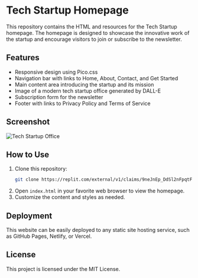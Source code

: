 # Tech Startup Homepage

This repository contains the HTML and resources for the Tech Startup homepage. The homepage is designed to showcase the innovative work of the startup and encourage visitors to join or subscribe to the newsletter.

## Features

- Responsive design using Pico.css
- Navigation bar with links to Home, About, Contact, and Get Started
- Main content area introducing the startup and its mission
- Image of a modern tech startup office generated by DALL-E
- Subscription form for the newsletter
- Footer with links to Privacy Policy and Terms of Service

## Screenshot

![Tech Startup Office](https://files.oaiusercontent.com/file-1Bbzqr1ILj8zQ9g30xhQF4km?se=2024-06-13T13%3A54%3A13Z&sp=r&sv=2023-11-03&sr=b&rscc=max-age%3D31536000%2C%20immutable&rscd=attachment%3B%20filename%3Ddbfed7ce-a138-4514-a0c7-c21d51c7c38e.webp&sig=jdq5eVu9aRcVl5K3tEIiHubDdAfQkiuExka3IbQcVJU%3D)

## How to Use

1. Clone this repository:
   ```bash
   git clone https://replit.com/external/v1/claims/9neJnEp_DdSl2nFpqtFCr9WWWQZ7JjL61JmhTa3xtnA/claim
   ```
2. Open `index.html` in your favorite web browser to view the homepage.
3. Customize the content and styles as needed.

## Deployment

This website can be easily deployed to any static site hosting service, such as GitHub Pages, Netlify, or Vercel.

## License

This project is licensed under the MIT License.
